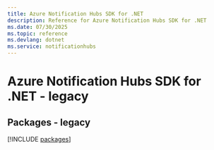 ```yaml
---
title: Azure Notification Hubs SDK for .NET
description: Reference for Azure Notification Hubs SDK for .NET
ms.date: 07/30/2025
ms.topic: reference
ms.devlang: dotnet
ms.service: notificationhubs
---
```

# Azure Notification Hubs SDK for .NET - legacy
## Packages - legacy
[!INCLUDE [packages](notification-hubs-index.md)]